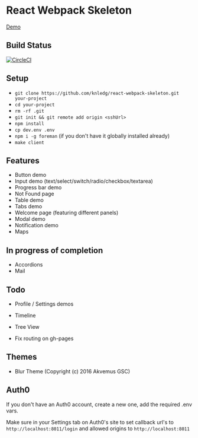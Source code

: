 # React Webpack Skeleton

[Demo](http://knledg.github.io/react-webpack-skeleton/)

## Build Status

[![CircleCI](https://circleci.com/gh/knledg/react-webpack-skeleton/tree/master.svg?style=svg)](https://circleci.com/gh/knledg/react-webpack-skeleton/tree/master)

## Setup

- `git clone https://github.com/knledg/react-webpack-skeleton.git your-project`
- `cd your-project`
- `rm -rf .git`
- `git init && git remote add origin <sshUrl>`
- `npm install`
- `cp dev.env .env`
- `npm i -g foreman` (if you don't have it globally installed already)
- `make client`

## Features

- Button demo
- Input demo (text/select/switch/radio/checkbox/textarea)
- Progress bar demo
- Not Found page
- Table demo
- Tabs demo
- Welcome page (featuring different panels)
- Modal demo
- Notification demo
- Maps

## In progress of completion

- Accordions
- Mail

## Todo

- Profile / Settings demos
- Timeline
- Tree View

- Fix routing on gh-pages

## Themes

- Blur Theme (Copyright (c) 2016 Akvemus GSC)


## Auth0

If you don't have an Auth0 account, create a new one, add the required .env vars.

Make sure in your Settings tab on Auth0's site to set callback url's to `http://localhost:8011/login` and
allowed origins to `http://localhost:8011`

